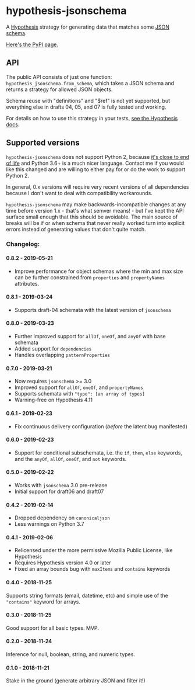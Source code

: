 # hypothesis-jsonschema

A [Hypothesis](https://hypothesis.readthedocs.io) strategy for generating data
that matches some [JSON schema](https://json-schema.org/).

[Here's the PyPI page.](https://pypi.org/project/hypothesis-jsonschema/)

## API

The public API consists of just one function: `hypothesis_jsonschema.from_schema`,
which takes a JSON schema and returns a strategy for allowed JSON objects.

Schema reuse with "definitions" and "$ref" is not yet supported, but everything
else in drafts 04, 05, and 07 is fully tested and working.

For details on how to use this strategy in your tests,
[see the Hypothesis docs](https://hypothesis.readthedocs.io/).


## Supported versions

`hypothesis-jsonschema` does not support Python 2, because
[it's close to end of life](https://pythonclock.org/) and Python 3.6+ is a
much nicer language.  Contact me if you would like this changed and are
willing to either pay for or do the work to support Python 2.

In general, 0.x versions will require very recent versions of all dependencies
because I don't want to deal with compatibility workarounds.

`hypothesis-jsonschema` may make backwards-incompatible changes at any time
before version 1.x - that's what semver means! - but I've kept the API surface
small enough that this should be avoidable.  The main source of breaks will be
if or when schema that never really worked turn into explicit errors instead
of generating values that don't quite match.


### Changelog:

#### 0.8.2 - 2019-05-21
- Improve performance for object schemas where the min and max size can be
  further constrained from `properties` and `propertyNames` attributes.

#### 0.8.1 - 2019-03-24
- Supports draft-04 schemata with the latest version of `jsonschema`

#### 0.8.0 - 2019-03-23
- Further improved support for `allOf`, `oneOf`, and `anyOf` with base schemata
- Added support for `dependencies`
- Handles overlapping `patternProperties`

#### 0.7.0 - 2019-03-21
- Now requires `jsonschema` >= 3.0
- Improved support for `allOf`, `oneOf`, and `propertyNames`
- Supports schemata with `"type": [an array of types]`
- Warning-free on Hypothesis 4.11

#### 0.6.1 - 2019-02-23
- Fix continuous delivery configuration (*before* the latent bug manifested)

#### 0.6.0 - 2019-02-23
- Support for conditional subschemata, i.e. the `if`, `then`, `else` keywords,
  and the `anyOf`, `allOf`, `oneOf`, and `not` keywords.

#### 0.5.0 - 2019-02-22
- Works with `jsonschema` 3.0 pre-release
- Initial support for draft06 and draft07

#### 0.4.2 - 2019-02-14
- Dropped dependency on `canonicaljson`
- Less warnings on Python 3.7

#### 0.4.1 - 2019-02-06
- Relicensed under the more permissive Mozilla Public License, like Hypothesis
- Requires Hypothesis version 4.0 or later
- Fixed an array bounds bug with `maxItems` and `contains` keywords

#### 0.4.0 - 2018-11-25
Supports string formats (email, datetime, etc) and simple use of the
`"contains"` keyword for arrays.

#### 0.3.0 - 2018-11-25
Good support for all basic types.  MVP.

#### 0.2.0 - 2018-11-24
Inference for null, boolean, string, and numeric types.

#### 0.1.0 - 2018-11-21
Stake in the ground (generate arbitrary JSON and filter it!)
